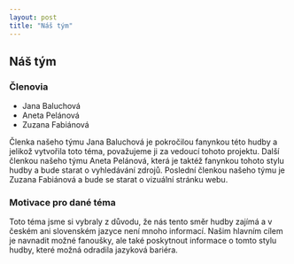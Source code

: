 ```yaml
---
layout: post
title: "Náš tým"
---
```


## Náš tým

### Členovia

- Jana Baluchová
- Aneta Pelánová
- Zuzana Fabiánová

Členka našeho týmu Jana Baluchová je pokročilou fanynkou této hudby a jelikož vytvořila toto téma, považujeme ji za vedoucí tohoto projektu. Další členkou našeho týmu Aneta Pelánová, která je taktéž fanynkou tohoto stylu hudby a bude starat o vyhledávání zdrojů. Poslední členkou našeho týmu je Zuzana Fabiánová a bude se starat o vizuální stránku webu.

### Motivace pro dané téma

Toto téma jsme si vybraly z důvodu, že nás tento směr hudby zajímá a v českém ani slovenském jazyce není mnoho informací. Našim hlavním cílem je navnadit možné fanoušky, ale také poskytnout informace o tomto stylu hudby, které možná odradila jazyková bariéra.
